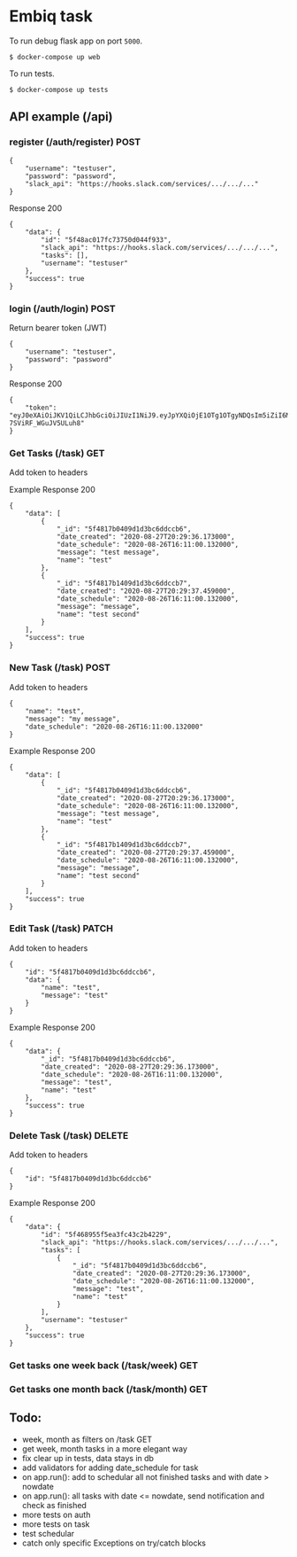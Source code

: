 # Embiq task

To run debug flask app on port ```5000```.
```
$ docker-compose up web
```

To run tests. 
```
$ docker-compose up tests
```

## API example (/api)

### register (/auth/register) POST
```
{
    "username": "testuser",
    "password": "password",
    "slack_api": "https://hooks.slack.com/services/.../.../..."
}
```
Response 200
```
{
    "data": {
        "id": "5f48ac017fc73750d044f933",
        "slack_api": "https://hooks.slack.com/services/.../.../...",
        "tasks": [],
        "username": "testuser"
    },
    "success": true
}
```

### login (/auth/login) POST
Return bearer token (JWT)
```
{
    "username": "testuser",
    "password": "password"
}
```
Response 200
```
{
    "token": "eyJ0eXAiOiJKV1QiLCJhbGciOiJIUzI1NiJ9.eyJpYXQiOjE1OTg1OTgyNDQsIm5iZiI6MTU5ODU5ODI0NCwianRpIjoiNTkxNzVhNWItMjNiMy00MmU2LTlmOTAtMzIwYmI0Yzc2NDJmIiwiZXhwIjoxNTk4Njg0NjQ0LCJpZGVudGl0eSI6InRlc3R1c2VyIiwiZnJlc2giOmZhbHNlLCJ0eXBlIjoiYWNjZXNzIn0.cR2vGdSpOSwsKNSaQODSlB25-7SViRF_WGuJV5ULuh8"
}
```

### Get Tasks (/task) GET
Add token to headers 

Example Response 200
```
{
    "data": [
        {
            "_id": "5f4817b0409d1d3bc6ddccb6",
            "date_created": "2020-08-27T20:29:36.173000",
            "date_schedule": "2020-08-26T16:11:00.132000",
            "message": "test message",
            "name": "test"
        },
        {
            "_id": "5f4817b1409d1d3bc6ddccb7",
            "date_created": "2020-08-27T20:29:37.459000",
            "date_schedule": "2020-08-26T16:11:00.132000",
            "message": "message",
            "name": "test second"
        }
    ],
    "success": true
}
```

### New Task (/task) POST
Add token to headers 
```
{
    "name": "test",
    "message": "my message",
    "date_schedule": "2020-08-26T16:11:00.132000"
}
```

Example Response 200
```
{
    "data": [
        {
            "_id": "5f4817b0409d1d3bc6ddccb6",
            "date_created": "2020-08-27T20:29:36.173000",
            "date_schedule": "2020-08-26T16:11:00.132000",
            "message": "test message",
            "name": "test"
        },
        {
            "_id": "5f4817b1409d1d3bc6ddccb7",
            "date_created": "2020-08-27T20:29:37.459000",
            "date_schedule": "2020-08-26T16:11:00.132000",
            "message": "message",
            "name": "test second"
        }
    ],
    "success": true
}
```

### Edit Task (/task) PATCH
Add token to headers 
```
{
    "id": "5f4817b0409d1d3bc6ddccb6",
    "data": {
        "name": "test",
        "message": "test"
    }
}
```

Example Response 200
```
{
    "data": {
        "_id": "5f4817b0409d1d3bc6ddccb6",
        "date_created": "2020-08-27T20:29:36.173000",
        "date_schedule": "2020-08-26T16:11:00.132000",
        "message": "test",
        "name": "test"
    },
    "success": true
}
```

### Delete Task (/task) DELETE
Add token to headers 
```
{
    "id": "5f4817b0409d1d3bc6ddccb6"
}
```

Example Response 200
```
{
    "data": {
        "id": "5f468955f5ea3fc43c2b4229",
        "slack_api": "https://hooks.slack.com/services/.../.../...",
        "tasks": [
            {
                "_id": "5f4817b0409d1d3bc6ddccb6",
                "date_created": "2020-08-27T20:29:36.173000",
                "date_schedule": "2020-08-26T16:11:00.132000",
                "message": "test",
                "name": "test"
            }
        ],
        "username": "testuser"
    },
    "success": true
}
```

### Get tasks one week back (/task/week) GET

### Get tasks one month back (/task/month) GET


## Todo:
- week, month as filters on /task GET
- get week, month tasks in a more elegant way 
- fix clear up in tests, data stays in db
- add validators for adding date_schedule for task
- on app.run(): add to schedular all not finished tasks and with date > nowdate
- on app.run(): all tasks with date <= nowdate, send notification and check as finished
- more tests on auth
- more tests on task
- test schedular
- catch only specific Exceptions on try/catch blocks
